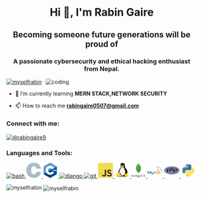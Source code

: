 <h1 align="center">Hi 👋, I'm Rabin Gaire</h1>
<h2 align="center">Becoming someone future generations will be proud of</h2> 
<h3 align="center">A passionate cybersecurity and ethical hacking enthusiast from Nepal.</h3>

<img  align="right" alt="coding"  width=400px src="https://private-user-images.githubusercontent.com/168954568/352051914-e26d1d6a-30ee-488e-90ca-11b3aa180148.gif?jwt=eyJhbGciOiJIUzI1NiIsInR5cCI6IkpXVCJ9.eyJpc3MiOiJnaXRodWIuY29tIiwiYXVkIjoicmF3LmdpdGh1YnVzZXJjb250ZW50LmNvbSIsImtleSI6ImtleTUiLCJleHAiOjE3NTE4MTU1ODcsIm5iZiI6MTc1MTgxNTI4NywicGF0aCI6Ii8xNjg5NTQ1NjgvMzUyMDUxOTE0LWUyNmQxZDZhLTMwZWUtNDg4ZS05MGNhLTExYjNhYTE4MDE0OC5naWY_WC1BbXotQWxnb3JpdGhtPUFXUzQtSE1BQy1TSEEyNTYmWC1BbXotQ3JlZGVudGlhbD1BS0lBVkNPRFlMU0E1M1BRSzRaQSUyRjIwMjUwNzA2JTJGdXMtZWFzdC0xJTJGczMlMkZhd3M0X3JlcXVlc3QmWC1BbXotRGF0ZT0yMDI1MDcwNlQxNTIxMjdaJlgtQW16LUV4cGlyZXM9MzAwJlgtQW16LVNpZ25hdHVyZT1iYjZhNmFiYWY2YzNkNmY4ODEwYTY1MTIxYzE0MDU1ZGI3YTdkZTM4Y2Y1YmM3OGNlYjIxOGNkYTE1YjE2ZDMwJlgtQW16LVNpZ25lZEhlYWRlcnM9aG9zdCJ9.dNUNdwjkgHJEiH76xDFn5IOcR2XPxhnOpxVzSp1tvTc" style="display: block; margin: 0 auto;"></img>

<p align="left"> <a href="https://github.com/ryo-ma/github-profile-trophy"><img src="https://github-profile-trophy.vercel.app/?username=myselfrabin" alt="myselfrabin" /></a> </p>

- 🌱 I’m currently learning **MERN STACK,NETWORK SECURITY**

- 📫 How to reach me **rabingaire0507@gmail.com**

<h3 align="left">Connect with me:</h3>
<p align="left">
<a href="https://twitter.com/@rabingaire9" target="blank"><img align="center" src="https://raw.githubusercontent.com/rahuldkjain/github-profile-readme-generator/master/src/images/icons/Social/twitter.svg" alt="@rabingaire9" height="30" width="40" /></a>
</p>

<h3 align="left">Languages and Tools:</h3>
<p align="left"> <a href="https://www.gnu.org/software/bash/" target="_blank" rel="noreferrer"> <img src="https://www.vectorlogo.zone/logos/gnu_bash/gnu_bash-icon.svg" alt="bash" width="40" height="40"/> </a> <a href="https://www.cprogramming.com/" target="_blank" rel="noreferrer"> <img src="https://raw.githubusercontent.com/devicons/devicon/master/icons/c/c-original.svg" alt="c" width="40" height="40"/> </a> <a href="https://www.w3schools.com/cpp/" target="_blank" rel="noreferrer"> <img src="https://raw.githubusercontent.com/devicons/devicon/master/icons/cplusplus/cplusplus-original.svg" alt="cplusplus" width="40" height="40"/> </a> <a href="https://www.djangoproject.com/" target="_blank" rel="noreferrer"> <img src="https://cdn.worldvectorlogo.com/logos/django.svg" alt="django" width="40" height="40"/> </a> <a href="https://git-scm.com/" target="_blank" rel="noreferrer"> <img src="https://www.vectorlogo.zone/logos/git-scm/git-scm-icon.svg" alt="git" width="40" height="40"/> </a> <a href="https://developer.mozilla.org/en-US/docs/Web/JavaScript" target="_blank" rel="noreferrer"> <img src="https://raw.githubusercontent.com/devicons/devicon/master/icons/javascript/javascript-original.svg" alt="javascript" width="40" height="40"/> </a> <a href="https://www.linux.org/" target="_blank" rel="noreferrer"> <img src="https://raw.githubusercontent.com/devicons/devicon/master/icons/linux/linux-original.svg" alt="linux" width="40" height="40"/> </a> <a href="https://www.mongodb.com/" target="_blank" rel="noreferrer"> <img src="https://raw.githubusercontent.com/devicons/devicon/master/icons/mongodb/mongodb-original-wordmark.svg" alt="mongodb" width="40" height="40"/> </a> <a href="https://www.mysql.com/" target="_blank" rel="noreferrer"> <img src="https://raw.githubusercontent.com/devicons/devicon/master/icons/mysql/mysql-original-wordmark.svg" alt="mysql" width="40" height="40"/> </a> <a href="https://www.php.net" target="_blank" rel="noreferrer"> <img src="https://raw.githubusercontent.com/devicons/devicon/master/icons/php/php-original.svg" alt="php" width="40" height="40"/> </a> <a href="https://www.python.org" target="_blank" rel="noreferrer"> <img src="https://raw.githubusercontent.com/devicons/devicon/master/icons/python/python-original.svg" alt="python" width="40" height="40"/> </a> </p>

<p><img align="left" src="https://github-readme-stats.vercel.app/api/top-langs?username=myselfrabin&show_icons=true&locale=en&layout=compact" alt="myselfrabin" /></p>

<p>&nbsp;<img align="center" src="https://github-readme-stats.vercel.app/api?username=myselfrabin&show_icons=true&locale=en" alt="myselfrabin" /></p>


